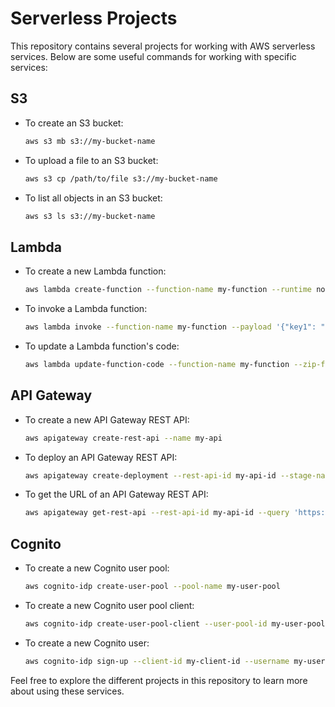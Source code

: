 # Serverless Projects

This repository contains several projects for working with AWS serverless services. Below are some useful commands for working with specific services:

## S3

- To create an S3 bucket:
    ```bash
    aws s3 mb s3://my-bucket-name
    ```

- To upload a file to an S3 bucket:
    ```bash
    aws s3 cp /path/to/file s3://my-bucket-name
    ```

- To list all objects in an S3 bucket:
    ```bash
    aws s3 ls s3://my-bucket-name
    ```

## Lambda

- To create a new Lambda function:
    ```bash
    aws lambda create-function --function-name my-function --runtime nodejs14.x --handler index.handler --role arn:aws:iam::123456789012:role/my-role --zip-file fileb://function.zip
    ```

- To invoke a Lambda function:
    ```bash
    aws lambda invoke --function-name my-function --payload '{"key1": "value1", "key2": "value2"}' output.txt
    ```

- To update a Lambda function's code:
    ```bash
    aws lambda update-function-code --function-name my-function --zip-file fileb://function.zip
    ```

## API Gateway

- To create a new API Gateway REST API:
    ```bash
    aws apigateway create-rest-api --name my-api
    ```

- To deploy an API Gateway REST API:
    ```bash
    aws apigateway create-deployment --rest-api-id my-api-id --stage-name prod
    ```

- To get the URL of an API Gateway REST API:
    ```bash
    aws apigateway get-rest-api --rest-api-id my-api-id --query 'https://api-id.execute-api.region.amazonaws.com/prod'
    ```

## Cognito

- To create a new Cognito user pool:
    ```bash
    aws cognito-idp create-user-pool --pool-name my-user-pool
    ```

- To create a new Cognito user pool client:
    ```bash
    aws cognito-idp create-user-pool-client --user-pool-id my-user-pool-id --client-name my-client
    ```

- To create a new Cognito user:
    ```bash
    aws cognito-idp sign-up --client-id my-client-id --username my-username --password my-password
    ```

Feel free to explore the different projects in this repository to learn more about using these services.
